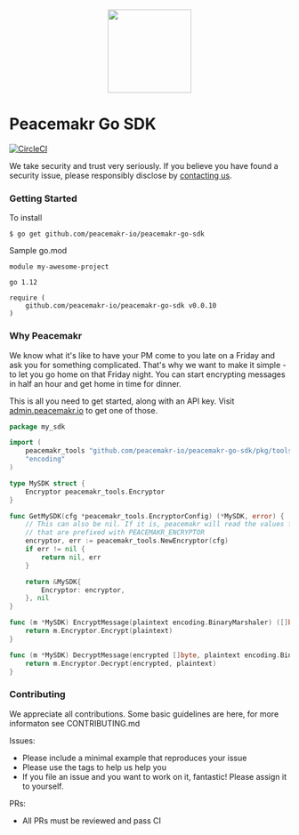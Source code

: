 <p align="center">
  <br>
    <img src="https://admin.peacemakr.io/images/PeacemakrP-Golden.png" width="150"/>
  <br>
</p>

# Peacemakr Go SDK
[![CircleCI](https://circleci.com/gh/peacemakr-io/peacemakr-go-sdk/tree/master.svg?style=svg&circle-token=a5e0dd516384638b6e97cd79c7963d8081873df2)](https://circleci.com/gh/peacemakr-io/peacemakr-go-sdk/tree/master)

We take security and trust very seriously. If you believe you have found a security issue, please responsibly disclose by [contacting us](mailto:security@peacemakr.io).

### Getting Started

To install
```shell script
$ go get github.com/peacemakr-io/peacemakr-go-sdk
```

Sample go.mod
```
module my-awesome-project

go 1.12

require (
    github.com/peacemakr-io/peacemakr-go-sdk v0.0.10
)
```

### Why Peacemakr
We know what it's like to have your PM come to you late on a Friday and ask you for something
complicated. That's why we want to make it simple - to let you go home on that Friday night.
You can start encrypting messages in half an hour and get home in time for dinner.

This is all you need to get started, along with an API key. Visit [admin.peacemakr.io](https://admin.peacemakr.io) to get one of those.
```go
package my_sdk

import (
    peacemakr_tools "github.com/peacemakr-io/peacemakr-go-sdk/pkg/tools"
    "encoding"
)

type MySDK struct {
    Encryptor peacemakr_tools.Encryptor
}

func GetMySDK(cfg *peacemakr_tools.EncryptorConfig) (*MySDK, error) {
    // This can also be nil. If it is, peacemakr will read the values from the environment
    // that are prefixed with PEACEMAKR_ENCRYPTOR
    encryptor, err := peacemakr_tools.NewEncryptor(cfg)
    if err != nil {
        return nil, err
    }

    return &MySDK{
        Encryptor: encryptor,
    }, nil
}

func (m *MySDK) EncryptMessage(plaintext encoding.BinaryMarshaler) ([]byte, error) {
    return m.Encryptor.Encrypt(plaintext)
}

func (m *MySDK) DecryptMessage(encrypted []byte, plaintext encoding.BinaryUnmarshaler) error {
    return m.Encryptor.Decrypt(encrypted, plaintext)
}

```

### Contributing
We appreciate all contributions. Some basic guidelines are here, for more informaton
see CONTRIBUTING.md

Issues:
- Please include a minimal example that reproduces your issue
- Please use the tags to help us help you
- If you file an issue and you want to work on it, fantastic! Please assign it to yourself.

PRs:
- All PRs must be reviewed and pass CI


